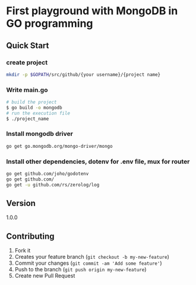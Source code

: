 # First playground with MongoDB in GO programming

## Quick Start

### create project

``` bash
mkdir -p $GOPATH/src/github/{your username}/{project name}
```

### Write main.go

``` bash
# build the project
$ go build -o mongodb
# run the execution file
$ ./project_name
```

### Install mongodb driver

``` bash
go get go.mongodb.org/mongo-driver/mongo
```

### Install other dependencies, dotenv for .env file, mux for router

``` bash
go get github.com/joho/godotenv
go get github.com/
go get -u github.com/rs/zerolog/log
```

## Version

1.0.0

## Contributing

1. Fork it
2. Creates your feature branch (`git checkout -b my-new-feature`)
3. Commit your changes (`git commit -am 'Add some feature'`)
4. Push to the branch (`git push origin my-new-feature`)
5. Create new Pull Request

